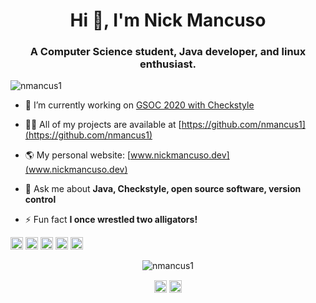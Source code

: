 <h1 align="center">Hi 👋, I'm Nick Mancuso</h1>
<h3 align="center">A Computer Science student, Java developer, and linux enthusiast.</h3>
<p align="left"> <img src="https://komarev.com/ghpvc/?username=nmancus1" alt="nmancus1" /> </p>

- 🔭 I’m currently working on [GSOC 2020 with Checkstyle](https://github.com/checkstyle/checkstyle/projects/8?add_cards_query=is%3Aopen)

- 👨‍💻 All of my projects are available at [https://github.com/nmancus1](https://github.com/nmancus1)

- 🌎 My personal website: [www.nickmancuso.dev](www.nickmancuso.dev)

- 💬 Ask me about **Java, Checkstyle, open source software, version control**

- ⚡ Fun fact **I once wrestled two alligators!**

<p align="left"><img src="https://konpa.github.io/devicon/devicon.git/icons/c/c-original.svg" alt="c" width="20" height="20"/> <img src="https://konpa.github.io/devicon/devicon.git/icons/cplusplus/cplusplus-original.svg" alt="cplusplus" width="20" height="20"/> <img src="https://konpa.github.io/devicon/devicon.git/icons/java/java-original-wordmark.svg" alt="java" width="20" height="20"/> <img src="https://konpa.github.io/devicon/devicon.git/icons/oracle/oracle-original.svg" alt="oracle" width="20" height="20"/> <img src="https://konpa.github.io/devicon/devicon.git/icons/linux/linux-original.svg" alt="linux" width="20" height="20"/></p><p align="center"> <img src="https://github-readme-stats.vercel.app/api?username=nmancus1&show_icons=true" alt="nmancus1" /> </p>

<p align="center">
<a href="https://linkedin.com/in/https://www.linkedin.com/in/nick-mancuso-961352170?lipi=urn%3ali%3apage%3ad_flagship3_profile_view_base_contact_details%3b0zpnntttrto6gr1dldgc%2bg%3d%3d" target="blank"><img align="center" src="https://cdn.jsdelivr.net/npm/simple-icons@3.0.1/icons/linkedin.svg" alt="https://www.linkedin.com/in/nick-mancuso-961352170?lipi=urn%3ali%3apage%3ad_flagship3_profile_view_base_contact_details%3b0zpnntttrto6gr1dldgc%2bg%3d%3d" height="20" width="20" /></a>
<a href="https://stackoverflow.com/https://stackoverflow.com/users/13160102/nick-mancuso" target="blank"><img align="center" src="https://cdn.jsdelivr.net/npm/simple-icons@3.0.1/icons/stackoverflow.svg" alt="https://stackoverflow.com/users/13160102/nick-mancuso" height="20" width="20" /></a>
</p>
